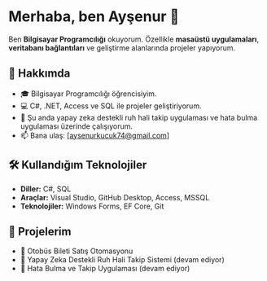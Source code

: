 # Merhaba, ben Ayşenur 👋

Ben **Bilgisayar Programcılığı** okuyorum. Özellikle **masaüstü uygulamaları**, **veritabanı bağlantıları** ve geliştirme alanlarında projeler yapıyorum.

## 🚀 Hakkımda

- 🎓 Bilgisayar Programcılığı öğrencisiyim.
- 💻 C#, .NET, Access ve SQL ile projeler geliştiriyorum.
- 🌱 Şu anda yapay zeka destekli ruh hali takip uygulaması ve hata bulma uygulaması üzerinde çalışıyorum.
- 📫 Bana ulaş: [aysenurkucuk74@gmail.com] 

## 🛠️ Kullandığım Teknolojiler

- **Diller:** C#, SQL
- **Araçlar:** Visual Studio, GitHub Desktop, Access, MSSQL
- **Teknolojiler:** Windows Forms, EF Core, Git

## 📂 Projelerim

- 🚌 Otobüs Bileti Satış Otomasyonu
- 🤖 Yapay Zeka Destekli Ruh Hali Takip Sistemi (devam ediyor)
- 🐞 Hata Bulma ve Takip Uygulaması (devam ediyor)
